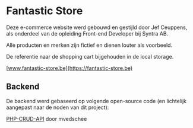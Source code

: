 # Fantastic Store

Deze e-commerce website werd gebouwd en gestijld door Jef Ceuppens, als onderdeel van de opleiding Front-end Developer bij Syntra AB.

Alle producten en merken zijn fictief en dienen louter als voorbeeld.


De referentie naar de shopping cart bijgehouden in de local storage.

[www.fantastic-store.be](https://fantastic-store.be)

## Backend

De backend werd gebaseerd op volgende open-source code (en lichtelijk aangepast naar de noden van dit project):

[PHP-CRUD-API](https://github.com/mevdschee/php-crud-api) door mvedschee
